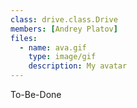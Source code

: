 ```yaml
---
class: drive.class.Drive
members: [Andrey Platov]
files:
  - name: ava.gif
    type: image/gif
    description: My avatar
---
```

To-Be-Done